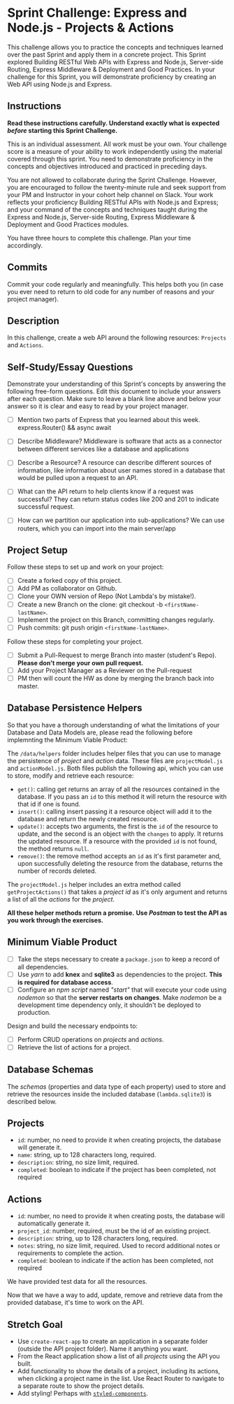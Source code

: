# Sprint Challenge: Express and Node.js - Projects & Actions

This challenge allows you to practice the concepts and techniques learned over the past Sprint and apply them in a concrete project. This Sprint explored Building RESTful Web APIs with Express and Node.js, Server-side Routing, Express Middleware & Deployment and Good Practices. In your challenge for this Sprint, you will demonstrate proficiency by creating an Web API using Node.js and Express.

## Instructions

**Read these instructions carefully. Understand exactly what is expected _before_ starting this Sprint Challenge.**

This is an individual assessment. All work must be your own. Your challenge score is a measure of your ability to work independently using the material covered through this sprint. You need to demonstrate proficiency in the concepts and objectives introduced and practiced in preceding days.

You are not allowed to collaborate during the Sprint Challenge. However, you are encouraged to follow the twenty-minute rule and seek support from your PM and Instructor in your cohort help channel on Slack. Your work reflects your proficiency Building RESTful APIs with Node.js and Express; and your command of the concepts and techniques taught during the Express and Node.js, Server-side Routing, Express Middleware & Deployment and Good Practices modules.

You have three hours to complete this challenge. Plan your time accordingly.

## Commits

Commit your code regularly and meaningfully. This helps both you (in case you ever need to return to old code for any number of reasons and your project manager).

## Description

In this challenge, create a web API around the following resources: `Projects` and `Actions`.

## Self-Study/Essay Questions

Demonstrate your understanding of this Sprint's concepts by answering the following free-form questions. Edit this document to include your answers after each question. Make sure to leave a blank line above and below your answer so it is clear and easy to read by your project manager.

- [ ] Mention two parts of Express that you learned about this week.
      express.Router() && async await

- [ ] Describe Middleware?
      Middleware is software that acts as a connector between different services like a database and applications

- [ ] Describe a Resource?
      A resource can describe different sources of information, like information about user names stored in a database that would be pulled upon a request to an API.

- [ ] What can the API return to help clients know if a request was successful?
      They can return status codes like 200 and 201 to indicate successful request.

- [ ] How can we partition our application into sub-applications?
      We can use routers, which you can import into the main server/app

## Project Setup

Follow these steps to set up and work on your project:

- [ ] Create a forked copy of this project.
- [ ] Add PM as collaborator on Github.
- [ ] Clone your OWN version of Repo (Not Lambda's by mistake!).
- [ ] Create a new Branch on the clone: git checkout -b `<firstName-lastName>`.
- [ ] Implement the project on this Branch, committing changes regularly.
- [ ] Push commits: git push origin `<firstName-lastName>`.

Follow these steps for completing your project.

- [ ] Submit a Pull-Request to merge <firstName-lastName> Branch into master (student's  Repo). **Please don't merge your own pull request.**
- [ ] Add your Project Manager as a Reviewer on the Pull-request
- [ ] PM then will count the HW as done by  merging the branch back into master.

## Database Persistence Helpers

So that you have a thorough understanding of what the limitations of your Database and Data Models are, please read the following before implemnting the Minimum Viable Product:

The `/data/helpers` folder includes helper files that you can use to manage the persistence of _project_ and _action_ data. These files are `projectModel.js` and `actionModel.js`. Both files publish the following api, which you can use to store, modify and retrieve each resource:

- `get()`: calling get returns an array of all the resources contained in the database. If you pass an `id` to this method it will return the resource with that id if one is found.
- `insert()`: calling insert passing it a resource object will add it to the database and return the newly created resource.
- `update()`: accepts two arguments, the first is the `id` of the resource to update, and the second is an object with the `changes` to apply. It returns the updated resource. If a resource with the provided `id` is not found, the method returns `null`.
- `remove()`: the remove method accepts an `id` as it's first parameter and, upon successfully deleting the resource from the database, returns the number of records deleted.

The `projectModel.js` helper includes an extra method called `getProjectActions()` that takes a _project id_ as it's only argument and returns a list of all the _actions_ for the _project_.

**All these helper methods return a promise.**
**Use _Postman_ to test the API as you work through the exercises.**

## Minimum Viable Product

- [ ] Take the steps necessary to create a `package.json` to keep a record of all dependencies.
- [ ] Use _yarn_ to add **knex** and **sqlite3** as dependencies to the project. **This is required for database access**.
- [ ] Configure an _npm script_ named _"start"_ that will execute your code using _nodemon_ so that the **server restarts on changes**. Make _nodemon_ be a development time dependency only, it shouldn't be deployed to production.

Design and build the necessary endpoints to:

- [ ] Perform CRUD operations on _projects_ and _actions_.
- [ ] Retrieve the list of actions for a project.

## Database Schemas

The _schemas_ (properties and data type of each property) used to store and retrieve the resources inside the included database (`lambda.sqlite3`) is described below.

## Projects

- `id`: number, no need to provide it when creating projects, the database will generate it.
- `name`: string, up to 128 characters long, required.
- `description`: string, no size limit, required.
- `completed`: boolean to indicate if the project has been completed, not required

## Actions

- `id`: number, no need to provide it when creating posts, the database will automatically generate it.
- `project_id`: number, required, must be the id of an existing project.
- `description`: string, up to 128 characters long, required.
- `notes`: string, no size limit, required. Used to record additional notes or requirements to complete the action.
- `completed`: boolean to indicate if the action has been completed, not required

We have provided test data for all the resources.

Now that we have a way to add, update, remove and retrieve data from the provided database, it's time to work on the API.

## Stretch Goal

- Use `create-react-app` to create an application in a separate folder (outside the API project folder). Name it anything you want.
- From the React application show a list of all _projects_ using the API you built.
- Add functionality to show the details of a project, including its actions, when clicking a project name in the list. Use React Router to navigate to a separate route to show the project details.
- Add styling! Perhaps with [`styled-components`](https://www.styled-components.com/).
